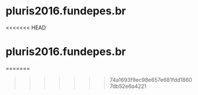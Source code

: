 # pluris2016.fundepes.br
<<<<<<< HEAD
# pluris2016.fundepes.br
=======
>>>>>>> 74a1693f9ec98e657e681fdd18607db52e6a4221
